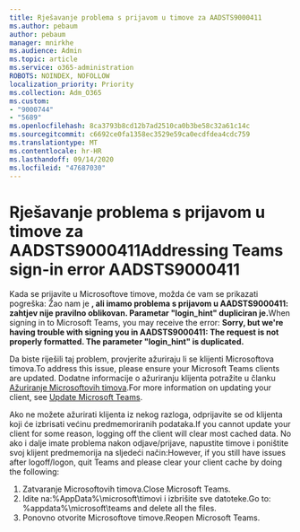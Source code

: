 ```yaml
---
title: Rješavanje problema s prijavom u timove za AADSTS9000411
ms.author: pebaum
author: pebaum
manager: mnirkhe
ms.audience: Admin
ms.topic: article
ms.service: o365-administration
ROBOTS: NOINDEX, NOFOLLOW
localization_priority: Priority
ms.collection: Adm_O365
ms.custom:
- "9000744"
- "5689"
ms.openlocfilehash: 8ca3793b8cd12b7ad2510ca0b3be58c32a61c14c
ms.sourcegitcommit: c6692ce0fa1358ec3529e59ca0ecdfdea4cdc759
ms.translationtype: MT
ms.contentlocale: hr-HR
ms.lasthandoff: 09/14/2020
ms.locfileid: "47687030"
---
```

# <a name="addressing-teams-sign-in-error-aadsts9000411"></a><span data-ttu-id="c063c-102">Rješavanje problema s prijavom u timove za AADSTS9000411</span><span class="sxs-lookup"><span data-stu-id="c063c-102">Addressing Teams sign-in error AADSTS9000411</span></span>

<span data-ttu-id="c063c-103">Kada se prijavite u Microsoftove timove, možda će vam se prikazati pogreška: Žao nam je **, ali imamo problema s prijavom u AADSTS9000411: zahtjev nije pravilno oblikovan. Parametar "login_hint" dupliciran je.**</span><span class="sxs-lookup"><span data-stu-id="c063c-103">When signing in to Microsoft Teams, you may receive the error: **Sorry, but we're having trouble with signing you in AADSTS9000411: The request is not properly formatted. The parameter "login_hint" is duplicated.**</span></span>

<span data-ttu-id="c063c-104">Da biste riješili taj problem, provjerite ažuriraju li se klijenti Microsoftova timova.</span><span class="sxs-lookup"><span data-stu-id="c063c-104">To address this issue, please ensure your Microsoft Teams clients are updated.</span></span> <span data-ttu-id="c063c-105">Dodatne informacije o ažuriranju klijenta potražite u članku [Ažuriranje Microsoftovih timova](https://support.office.com/article/Update-Microsoft-Teams-535a8e4b-45f0-4f6c-8b3d-91bca7a51db1).</span><span class="sxs-lookup"><span data-stu-id="c063c-105">For more information on updating your client, see [Update Microsoft Teams](https://support.office.com/article/Update-Microsoft-Teams-535a8e4b-45f0-4f6c-8b3d-91bca7a51db1).</span></span>

<span data-ttu-id="c063c-106">Ako ne možete ažurirati klijenta iz nekog razloga, odprijavite se od klijenta koji će izbrisati većinu predmemoriranih podataka.</span><span class="sxs-lookup"><span data-stu-id="c063c-106">If you cannot update your client for some reason, logging off the client will clear most cached data.</span></span> <span data-ttu-id="c063c-107">No ako i dalje imate problema nakon odjave/prijave, napustite timove i poništite svoj klijent predmemorija na sljedeći način:</span><span class="sxs-lookup"><span data-stu-id="c063c-107">However, if you still have issues after logoff/logon, quit Teams and please clear your client cache by doing the following:</span></span>
1. <span data-ttu-id="c063c-108">Zatvaranje Microsoftovih timova.</span><span class="sxs-lookup"><span data-stu-id="c063c-108">Close Microsoft Teams.</span></span>
2. <span data-ttu-id="c063c-109">Idite na:%AppData%\microsoft\timovi i izbrišite sve datoteke.</span><span class="sxs-lookup"><span data-stu-id="c063c-109">Go to: %appdata%\microsoft\teams and delete all the files.</span></span>
3. <span data-ttu-id="c063c-110">Ponovno otvorite Microsoftove timove.</span><span class="sxs-lookup"><span data-stu-id="c063c-110">Reopen Microsoft Teams.</span></span>
